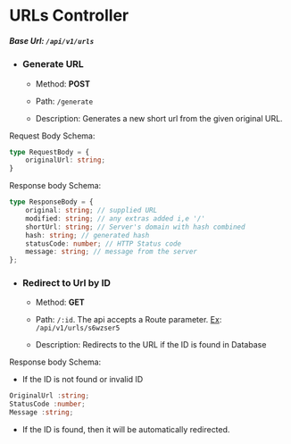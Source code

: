 # URLs Controller

##### Base Url: `/api/v1/urls`

- ### Generate URL
  
  - Method: **POST**
  
  - Path: `/generate`
  
  - Description: Generates a new short url from the given original URL.

Request Body Schema:

```typescript
type RequestBody = {
    originalUrl: string;
}
```

Response body Schema:

```typescript
type ResponseBody = {
    original: string; // supplied URL
    modified: string; // any extras added i,e '/'
    shortUrl: string; // Server's domain with hash combined
    hash: string; // generated hash
    statusCode: number; // HTTP Status code
    message: string; // message from the server
};
```

- ### Redirect to Url by ID
  
  - Method: **GET**
  
  - Path: `/:id`. The api accepts a Route parameter. <u>Ex</u>: `/api/v1/urls/s6wzser5`
  
  - Description: Redirects to the URL if the ID is found in Database

Response body Schema:

- If the ID is not found or invalid ID

```typescript
OriginalUrl :string;
StatusCode :number;  
Message :string;
```

- If the ID is found, then it will be automatically redirected.
